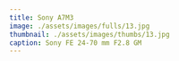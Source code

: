 ```yaml
---
title: Sony A7M3
image: ./assets/images/fulls/13.jpg
thumbnail: ./assets/images/thumbs/13.jpg
caption: Sony FE 24-70 mm F2.8 GM
---
```

